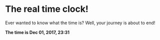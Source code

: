 # The real time clock!

Ever wanted to know what the time is? Well, your journey is about to end!

**The time is Dec 01, 2017, 23:31**